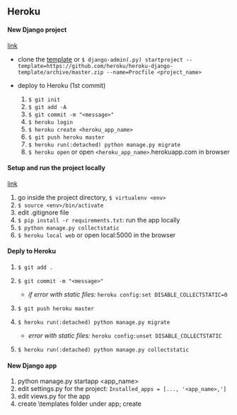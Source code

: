 ## Heroku

#### New Django project
[link](https://devcenter.heroku.com/articles/django-app-configuration)

* clone the [template](https://github.com/heroku/heroku-django-template)
or `$ django-admin(.py) startproject --template=https://github.com/heroku/heroku-django-template/archive/master.zip --name=Procfile <project_name>`

* deploy to Heroku (1st commit)

    1. `$ git init`
    2. `$ git add -A`
    3. `$ git commit -m "<message>"`
    4. `$ heroku login`
    4. `$ heroku create <heroku_app_name>`
    5. `$ git push heroku master`
    6. `$ heroku run(:detached) python manage.py migrate`
    7. `$ heroku open` or open `<heroku_app_name>`.herokuapp.com in browser

#### Setup and run the project locally
[link](https://devcenter.heroku.com/articles/deploying-python)
1. go inside the project directory, `$ virtualenv <env>`
2. `$ source <env>/bin/activate`
3. edit .gitignore file
4. `$ pip install -r requirements.txt`: run the app locally
5. `$ python manage.py collectstatic`
5. `$ heroku local web` or open local:5000 in the browser

#### Deply to Heroku
1. `$ git add .`
2. `$ git commit -m "<message>"`

    * *if error with static files:* `heroku config:set DISABLE_COLLECTSTATIC=0`

3. `$ git push heroku master`
4. `$ heroku run(:detached) python manage.py migrate`

    * *error with static files:* `heroku config:unset DISABLE_COLLECTSTATIC`

5. `$ heroku run(:detached) python manage.py collectstatic`

#### New Django app
1. python manage.py startapp <app_name>
2. edit settings.py for the project: `Installed_apps = [..., '<app_name>,']`
3. edit views.py for the app
4. create \templates folder under app; create <template>.html file (the name should match that in views.py)
5. edit urls.py for the project: `urlpatterns = [..., url(r'<>', include('<app_name>.urls')), ]`
6. create urls.py for the app `
from django.conf.urls import url
from . import views
urlpatterns = [
    url(r'<app_name>$', views.<app_name>, name = 'url_name'),
]
`

#### Installation
[link](https://devcenter.heroku.com/articles/getting-started-with-python#introduction)

* install Postgres
* Postgres configuration:

    1. `$ export PATH="/Applications/Postgres.app/Contents/Versions/latest/bin:$PATH"`: the directory of psql file
    2. install the command line tool for psql - [link](http://postgresapp.com/documentation/install.html)
    3. may need: command line tool for Xcode - [link](https://developer.apple.com/download/more/)

* install Heroku command line tool

